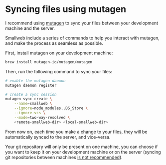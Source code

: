 # Syncing files using mutagen

I recommend using [mutagen](https://mutagen.io) to sync your files between your development machine and the server.

Smallweb include a series of commands to help you interact with mutagen, and make the process as seamless as possible.

First, install mutagen on your development machine:

```sh
brew install mutagen-io/mutagen/mutagen
```

Then, run the following command to sync your files:

```bash
# enable the mutagen daemon
mutagen daemon register

# create a sync session
mutagen sync create \
    --name=smallweb \
    --ignore=node_modules,.DS_Store \
    --ignore-vcs \
    --mode=two-way-resolved \
    <remote-smallweb-dir> <local-smallweb-dir>
```

From now on, each time you make a change to your files, they will be automatically synced to the server, and vice-versa.

Your git repository will only be present on one machine, you can choose if you want to keep it on your development machine or on the server (syncing git repositories between machines [is not recommended](https://mutagen.io/documentation/synchronization/version-control-systems)).
